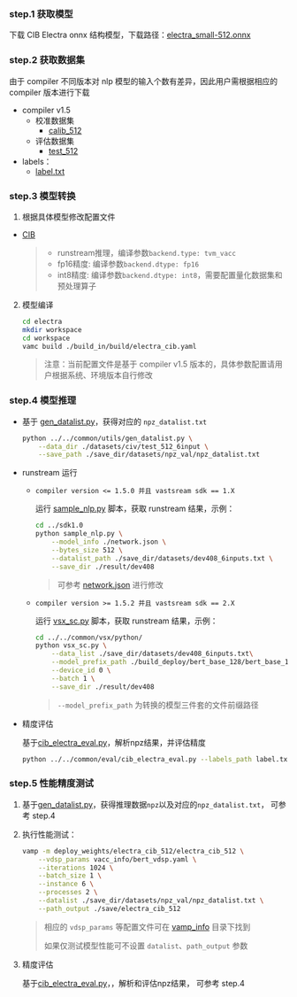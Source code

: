  ### step.1 获取模型
下载 CIB Electra onnx 结构模型，下载路径：[electra_small-512.onnx](https://drive.google.com/drive/folders/1ii0Kz6nxZujiMkoMozrWLbBCGpjmWqh2?usp=sharing)
  
### step.2 获取数据集
由于 compiler 不同版本对 nlp 模型的输入个数有差异，因此用户需根据相应的 compiler 版本进行下载
- compiler v1.5
  - 校准数据集
    - [calib_512](https://drive.google.com/drive/folders/1eWMsZwq4YXKuA1yuyqCKdNYHDVgf7-SX)
  - 评估数据集
    - [test_512](https://drive.google.com/drive/folders/1-0XdQyKbbYHbXpAG6m25CKqllB_MMumc)
- labels： 
    - [label.txt](https://drive.google.com/drive/folders/1oBBbs1vFBfiwgzkw5HyfYCRmAcSwAgXB)

### step.3 模型转换
1. 根据具体模型修改配置文件
  - [CIB](./build_in/build/electra_cib.yaml)
   
    > - runstream推理，编译参数`backend.type: tvm_vacc`
    > - fp16精度: 编译参数`backend.dtype: fp16`
    > - int8精度: 编译参数`backend.dtype: int8`，需要配置量化数据集和预处理算子

2. 模型编译
    ```bash
    cd electra
    mkdir workspace
    cd workspace
    vamc build ./build_in/build/electra_cib.yaml
    ```
    > 注意：当前配置文件是基于 compiler v1.5 版本的，具体参数配置请用户根据系统、环境版本自行修改

### step.4 模型推理

- 基于 [gen_datalist.py](../../common/utils/gen_datalist.py)，获得对应的 `npz_datalist.txt`

   ```bash
   python ../../common/utils/gen_datalist.py \
       --data_dir ./datasets/civ/test_512_6input \
       --save_path ./save_dir/datasets/npz_val/npz_datalist.txt
   ```

- runstream 运行
  - `compiler version <= 1.5.0 并且 vastsream sdk == 1.X`

    运行 [sample_nlp.py](../../common/sdk1.0/sample_nlp.py) 脚本，获取 runstream 结果，示例：

    ```bash
    cd ../sdk1.0
    python sample_nlp.py \
        --model_info ./network.json \
        --bytes_size 512 \
        --datalist_path ./save_dir/datasets/dev408_6inputs.txt \
        --save_dir ./result/dev408
    ```

    > 可参考 [network.json](../../../question_answering/common/sdk1.0/network.json) 进行修改

  - `compiler version >= 1.5.2 并且 vastsream sdk == 2.X`

    运行 [vsx_sc.py](../../common/vsx/python/vsx_sc.py) 脚本，获取 runstream 结果，示例：

    ```bash
    cd ../../common/vsx/python/
    python vsx_sc.py \
        --data_list ./save_dir/datasets/dev408_6inputs.txt\
        --model_prefix_path ./build_deploy/bert_base_128/bert_base_128 \
        --device_id 0 \
        --batch 1 \
        --save_dir ./result/dev408
    ```

    > `--model_prefix_path` 为转换的模型三件套的文件前缀路径

- 精度评估

   基于[cib_electra_eval.py](../../common/eval/cib_electra_eval.py)，解析npz结果，并评估精度
   ```bash
   python ../../common/eval/cib_electra_eval.py --labels_path label.txt --result_dir ./result/cib_512
   ```


### step.5 性能精度测试
1. 基于[gen_datalist.py](../../common/utils/gen_datalist.py)，获得推理数据`npz`以及对应的`npz_datalist.txt`， 可参考 step.4

2. 执行性能测试：
    ```bash
   vamp -m deploy_weights/electra_cib_512/electra_cib_512 \
        --vdsp_params vacc_info/bert_vdsp.yaml \
        --iterations 1024 \
        --batch_size 1 \
        --instance 6 \
        --processes 2 \
        --datalist ./save_dir/datasets/npz_val/npz_datalist.txt \
        --path_output ./save/electra_cib_512
    ```
    > 相应的 `vdsp_params` 等配置文件可在 [vamp_info](../../common/vamp_info/) 目录下找到
    >
    > 如果仅测试模型性能可不设置 `datalist`、`path_output` 参数

3. 精度评估

    基于[cib_electra_eval.py](../../common/eval/cib_electra_eval.py)，，解析和评估npz结果， 可参考 step.4